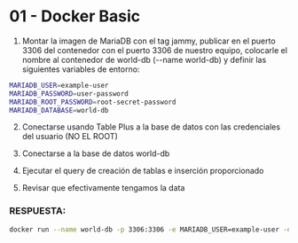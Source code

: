 # 01 - Docker Basic
1. Montar la imagen de MariaDB con el tag jammy, publicar en el puerto 3306 del contenedor con el puerto 3306 de nuestro equipo, colocarle el nombre al contenedor de world-db (--name world-db) y definir las siguientes variables de entorno:

```bash
MARIADB_USER=example-user
MARIADB_PASSWORD=user-password
MARIADB_ROOT_PASSWORD=root-secret-password
MARIADB_DATABASE=world-db
```

2. Conectarse usando Table Plus a la base de datos con las credenciales del usuario (NO EL ROOT)

3. Conectarse a la base de datos world-db

4. Ejecutar el query de creación de tablas e inserción proporcionado

5. Revisar que efectivamente tengamos la data

### RESPUESTA:
```bash
docker run --name world-db -p 3306:3306 -e MARIADB_USER=example-user -e MARIADB_PASSWORD=user-password -e MARIADB_ROOT_PASSWORD=root-secret-password -e MARIADB_DATABASE=world-db -d mariadb:jammy
```